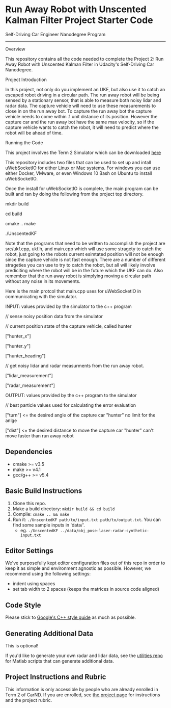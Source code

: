 # Run Away Robot with Unscented Kalman Filter Project Starter Code
Self-Driving Car Engineer Nanodegree Program

---

Overview

This repository contains all the code needed to complete the Project 2: Run Away Robot with Unscented Kalman Filter in Udacity's Self-Driving Car Nanodegree.

Project Introduction

In this project, not only do you implement an UKF, but also use it to catch an escaped robot driving in a circular path. 
The run away robot will be being sensed by a stationary sensor, that is able to measure both noisy lidar and radar data. The capture vehicle will need to use these measurements to close in on the run away bot. To capture the run away bot the capture vehicle needs to come within .1 unit distance of its position. However the capture car and the run away bot have the same max velocity, so if the capture vehicle wants to catch the robot, it will need to predict where the robot will be ahead of time.

Running the Code

This project involves the Term 2 Simulator which can be downloaded [here](https://github.com/udacity/self-driving-car-sim/releases)

This repository includes two files that can be used to set up and intall uWebSocketIO for either Linux or Mac systems. For windows you can use either Docker, VMware, or even Windows 10 Bash on Ubuntu to install uWebSocketIO.

Once the install for uWebSocketIO is complete, the main program can be built and ran by doing the following from the project top directory.

mkdir build 

cd build 

cmake .. make 

./UnscentedKF

Note that the programs that need to be written to accomplish the project are src/ukf.cpp, ukf.h, and main.cpp which will use some stragety to catch the robot, just going to the robots current esimtated position will not be enough since the capture vehicle is not fast enough. There are a number of different strageties you can use to try to catch the robot, but all will likely involve prediciting where the robot will be in the future which the UKF can do. Also remember that the run away robot is simplying moving a circular path without any noise in its movements.


Here is the main protcol that main.cpp uses for uWebSocketIO in communicating with the simulator.

INPUT: values provided by the simulator to the c++ program

// sense noisy position data from the simulator

// current position state of the capture vehicle, called hunter

["hunter_x"]

["hunter_y"]

["hunter_heading"]

// get noisy lidar and radar measurments from the run away robot.

["lidar_measurement"]

["radar_measurement"]


OUTPUT: values provided by the c++ program to the simulator

// best particle values used for calculating the error evaluation

["turn"] <= the desired angle of the capture car "hunter" no limit for the anlge

["dist"] <= the desired distance to move the capture car "hunter" can't move faster than run away robot



## Dependencies

* cmake >= v3.5
* make >= v4.1
* gcc/g++ >= v5.4

## Basic Build Instructions

1. Clone this repo.
2. Make a build directory: `mkdir build && cd build`
3. Compile: `cmake .. && make`
4. Run it: `./UnscentedKF path/to/input.txt path/to/output.txt`. You can find
   some sample inputs in 'data/'.
    - eg. `./UnscentedKF ../data/obj_pose-laser-radar-synthetic-input.txt`

## Editor Settings

We've purposefully kept editor configuration files out of this repo in order to
keep it as simple and environment agnostic as possible. However, we recommend
using the following settings:

* indent using spaces
* set tab width to 2 spaces (keeps the matrices in source code aligned)

## Code Style

Please stick to [Google's C++ style guide](https://google.github.io/styleguide/cppguide.html) as much as possible.

## Generating Additional Data

This is optional!

If you'd like to generate your own radar and lidar data, see the
[utilities repo](https://github.com/udacity/CarND-Mercedes-SF-Utilities) for
Matlab scripts that can generate additional data.

## Project Instructions and Rubric

This information is only accessible by people who are already enrolled in Term 2
of CarND. If you are enrolled, see [the project page](https://classroom.udacity.com/nanodegrees/nd013/parts/40f38239-66b6-46ec-ae68-03afd8a601c8/modules/0949fca6-b379-42af-a919-ee50aa304e6a/lessons/c3eb3583-17b2-4d83-abf7-d852ae1b9fff/concepts/f437b8b0-f2d8-43b0-9662-72ac4e4029c1)
for instructions and the project rubric.
